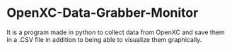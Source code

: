 # OpenXC-Data-Grabber-Monitor
 It is a program made in python to collect data from OpenXC and save them in a .CSV file in addition to being able to visualize them graphically.
